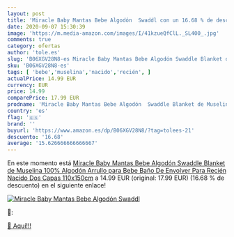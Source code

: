 ```yaml
---
layout: post
title: 'Miracle Baby Mantas Bebe Algodón  Swaddl con un 16.68 % de descuento'
date: 2020-09-07 15:30:39
image: 'https://m.media-amazon.com/images/I/41kzueQfClL._SL400_.jpg'
comments: true
category: ofertas
author: 'tole.es'
slug: 'B06XGV28N8-es Miracle Baby Mantas Bebe Algodón Swaddle Blanket de...'
sku: 'B06XGV28N8-es'
tags: [ 'bebe','muselina','nacido','recién', ]
actualPrice: 14.99 EUR
currency: EUR
price: 14.99
comparePrice: 17.99 EUR
prodname: 'Miracle Baby Mantas Bebe Algodón  Swaddle Blanket de Muselina 100% Algodón  Arrullo para Bebe Baño De Envolver Para Recién Nacido Dos Capas 110x150cm'
country: 'es'
flag: '🇪🇸'
brand: ''
buyurl: 'https://www.amazon.es/dp/B06XGV28N8/?tag=tolees-21'
descuento: '16.68'
average: '15.626666666666667'
---
```


En este momento está [Miracle Baby Mantas Bebe Algodón  Swaddle Blanket de Muselina 100% Algodón  Arrullo para Bebe Baño De Envolver Para Recién Nacido Dos Capas 110x150cm](https://www.amazon.es/dp/B06XGV28N8/?tag=tolees-21) a 14.99 EUR (original: 17.99 EUR) (16.68 %  de descuento) en el siguiente enlace!

[![Miracle Baby Mantas Bebe Algodón  Swaddl](https://m.media-amazon.com/images/I/41kzueQfClL._SL400_.jpg)](https://www.amazon.es/dp/B06XGV28N8/?tag=tolees-21)

🔎:


[🛒 Aquí!!!](https://www.amazon.es/dp/B06XGV28N8/?tag=tolees-21)
